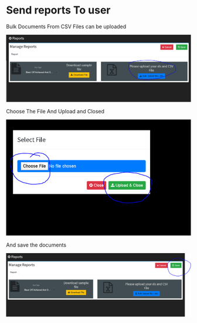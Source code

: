 # Send reports To user

Bulk Documents From CSV Files can be uploaded

![](../.gitbook/assets/image%20%28119%29.png)

Choose The File And Upload and Closed

![](../.gitbook/assets/image%20%28225%29.png)

And save the documents

![](../.gitbook/assets/image%20%28228%29.png)

